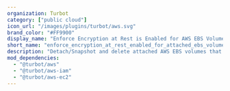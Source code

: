 ```yaml
---
organization: Turbot
category: ["public cloud"]
icon_url: "/images/plugins/turbot/aws.svg"
brand_color: "#FF9900"
display_name: "Enforce Encryption at Rest is Enabled for AWS EBS Volumes Attached to AWS EC2 Instances"
short_name: "enforce_encryption_at_rest_enabled_for_attached_ebs_volume"
description: "Detach/Snapshot and delete attached AWS EBS volumes that do not have encryption at rest enabled."
mod_dependencies:
  - "@turbot/aws"
  - "@turbot/aws-iam"
  - "@turbot/aws-ec2"
---
```

